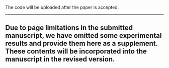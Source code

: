 The code will be uploaded after the paper is accepted.

-----------------------------------------------------------
Due to page limitations in the submitted manuscript, we have omitted some experimental results and provide them here as a supplement. These contents will be incorporated into the manuscript in the revised version.
-----------------------------------------------------------
